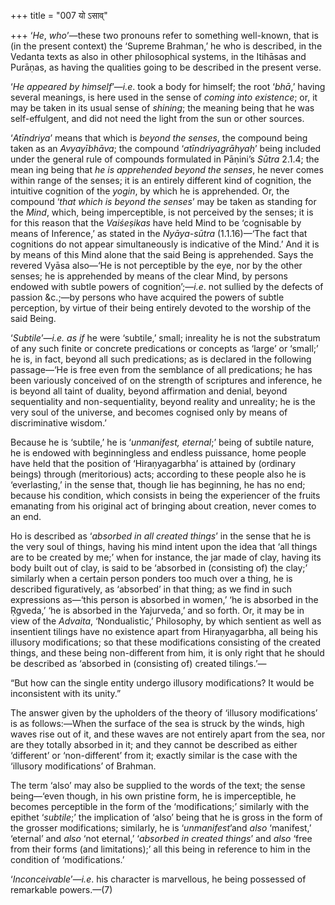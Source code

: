 +++
title = "007 यो ऽसाव्"

+++
‘*He*, *who*’—these two pronouns refer to something well-known, that is
(in the present context) the ‘Supreme Brahman,’ he who is described, in
the Vedanta texts as also in other philosophical systems, in the
Itihāsas and Purāṇas, as having the qualities going to be described in
the present verse.

‘*He appeared by himself*’—*i.e*. took a body for himself; the root
‘*bhā*,’ having several meanings, is here used in the sense of *coming
into existence*; or, it may be taken in its usual sense of *shining*;
the meaning being that he was self-effulgent, and did not need the light
from the sun or other sources.

‘*Atīndriya*’ means that which is *beyond the senses*, the compound
being taken as an *Avyayībhāva*; the compound ‘*atīndriyagrāhyaḥ*’ being
included under the general rule of compounds formulated in Pāṇini’s
*Sūtra* 2.1.4; the mean ing being that *he is apprehended beyond the
senses*, he never comes within range of the senses; it is an entirely
different kind of cognition, the intuitive cognition of the *yogin*, by
which he is apprehended. Or, the compound ‘*that which is beyond the
senses*’ may be taken as standing for the *Mind*, which, being
imperceptible, is not perceived by the senses; it is for this reason
that the *Vaiśeṣikas* have held Mind to be ‘cognisable by means of
Inference,’ as stated in the *Nyāya-sūtra* (1.1.16)—‘The fact that
cognitions do not appear simultaneously is indicative of the Mind.’ And
it is by means of this Mind alone that the said Being is apprehended.
Says the revered Vyāsa also—‘He is not perceptible by the eye, nor by
the other senses; he is apprehended by means of the clear Mind, by
persons endowed with subtle powers of cognition’;—*i.e*. not sullied by
the defects of passion &c.;—by persons who have acquired the powers of
subtle perception, by virtue of their being entirely devoted to the
worship of the said Being.

‘*Subtile*’—*i.e. as if* he were ‘subtile,’ small; inreality he is not
the substratum of any such finite or concrete predications or concepts
as ‘large’ or ‘small;’ he is, in fact, beyond all such predications; as
is declared in the following passage—‘He is free even from the semblance
of all predications; he has been variously conceived of on the strength
of scriptures and inference, he is beyond all taint of duality, beyond
affirmation and denial, beyond sequentiality and non-sequentiality,
beyond reality and unreality; he is the very soul of the universe, and
becomes cognised only by means of discriminative wisdom.’

Because he is ‘subtile,’ he is ‘*unmanifest, eternal*;’ being of subtile
nature, he is endowed with beginningless and endless puissance, home
people have held that the position of ‘Hiraṇyagarbha’ is attained by
(ordinary beings) through (meritorious) acts; according to these people
also he is ‘everlasting,’ in the sense that, though lie has beginning,
he has no end; because his condition, which consists in being the
experiencer of the fruits emanating from his original act of bringing
about creation, never comes to an end.

Ho is described as ‘*absorbed in all created things*’ in the sense that
he is the very soul of things, having his mind intent upon the idea that
‘all things are to be created by me;’ when for instance, the jar made of
clay, having its body built out of clay, is said to be ‘absorbed in
(consisting of) the clay;’ similarly when a certain person ponders too
much over a thing, he is described figuratively, as ‘absorbed’ in that
thing; as we find in such expressions as—‘this person is absorbed in
women,’ ‘he is absorbed in the Ṛgveda,’ ‘he is absorbed in the
Yajurveda,’ and so forth. Or, it may be in view of the *Advaita*,
‘Nondualistic,’ Philosophy, by which sentient as well as insentient
tilings have no existence apart from Hiraṇyagarbha, all being his
illusory modifications; so that these modifications consisting of the
created things, and these being non-different from him, it is only right
that he should be described as ‘absorbed in (consisting of) created
tilings.’—

“But how can the single entity undergo illusory modifications? It would
be inconsistent with its unity.”

The answer given by the upholders of the theory of ‘illusory
modifications’ is as follows:—When the surface of the sea is struck by
the winds, high waves rise out of it, and these waves are not entirely
apart from the sea, nor are they totally absorbed in it; and they cannot
be described as either ‘different’ or ‘non-different’ from it; exactly
similar is the case with the ‘illusory modifications’ of Brahman.

The term ‘also’ may also be supplied to the words of the text; the sense
being—‘even though, in his own pristine form, he is imperceptible, he
becomes perceptible in the form of the ‘modifications;’ similarly with
the epithet ‘*subtile*;’ the implication of ‘also’ being that he is
gross in the form of the grosser modifications; similarly, he is
‘*unmanifest*’and *also* ‘manifest,’ ‘eternal’ and *also* ‘not eternal,’
‘*absorbed in created things*’ and *also* ‘free from their forms (and
limitations);’ all this being in reference to him in the condition of
‘modifications.’

‘*Inconceivable*’—*i.e*. his character is marvellous, he being possessed
of remarkable powers.—(7)


